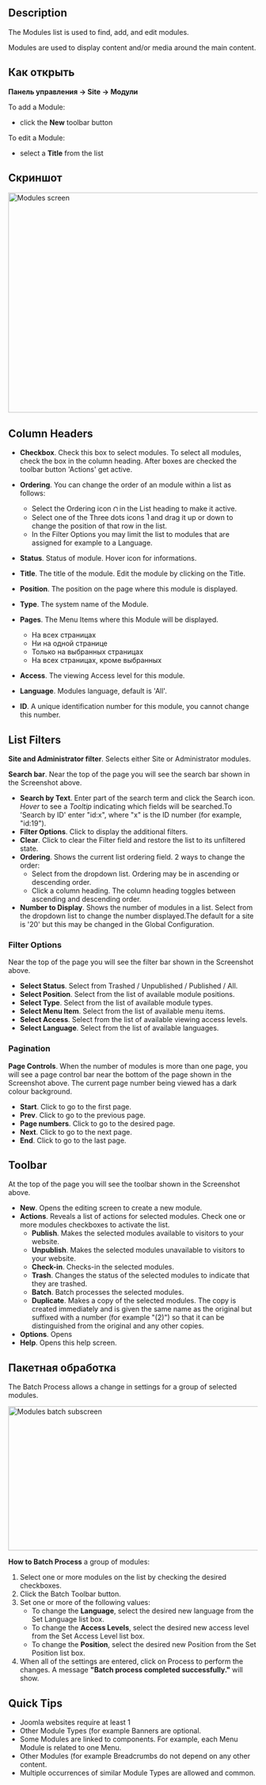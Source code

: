 <!-- Filename: Help4.x:Modules / Display title: Модули -->

## Description

The Modules list is used to find, add, and edit modules.

Modules are used to display content and/or media around the main
content.

## Как открыть

**Панель управления → Site → Модули**

To add a Module:

- click the **New** toolbar button

To edit a Module:

- select a **Title** from the list

## Скриншот

<img
src="https://docs.joomla.org/images/thumb/d/d4/Help-4x-Modules-screen-ru.png/800px-Help-4x-Modules-screen-ru.png"
decoding="async"
srcset="https://docs.joomla.org/images/thumb/d/d4/Help-4x-Modules-screen-ru.png/1200px-Help-4x-Modules-screen-ru.png 1.5x, https://docs.joomla.org/images/thumb/d/d4/Help-4x-Modules-screen-ru.png/1600px-Help-4x-Modules-screen-ru.png 2x"
data-file-width="2880" data-file-height="1600" width="800" height="444"
alt="Modules screen" />

## Column Headers

- **Checkbox**. Check this box to select modules. To select all modules,
  check the box in the column heading. After boxes are checked the
  toolbar button 'Actions' get active.
- **Ordering**. You can change the order of an module within a list as
  follows:
  - Select the Ordering icon <img
    src="https://docs.joomla.org/images/thumb/7/79/Help-4x-Ordering-colheader-icon.png/9px-Help-4x-Ordering-colheader-icon.png"
    decoding="async"
    srcset="https://docs.joomla.org/images/thumb/7/79/Help-4x-Ordering-colheader-icon.png/14px-Help-4x-Ordering-colheader-icon.png 1.5x, https://docs.joomla.org/images/7/79/Help-4x-Ordering-colheader-icon.png 2x"
    data-file-width="18" data-file-height="23" width="9" height="12"
    alt="Ordering icon" /> in the List heading to make it active.
  - Select one of the Three dots icons <img
    src="https://docs.joomla.org/images/thumb/a/a0/Help-4x-Ordering-colheader-grab-bar-icon.png/5px-Help-4x-Ordering-colheader-grab-bar-icon.png"
    decoding="async"
    srcset="https://docs.joomla.org/images/thumb/a/a0/Help-4x-Ordering-colheader-grab-bar-icon.png/8px-Help-4x-Ordering-colheader-grab-bar-icon.png 1.5x, https://docs.joomla.org/images/a/a0/Help-4x-Ordering-colheader-grab-bar-icon.png 2x"
    data-file-width="9" data-file-height="27" width="5" height="15"
    alt="Three dots icon" /> and drag it up or down to change the
    position of that row in the list.
  - In the Filter Options you may limit the list to modules that are
    assigned for example to a Language.
- **Status**. Status of module. Hover icon for informations.
- **Title**. The title of the module. Edit the module by clicking on the
  Title.
- **Position**. The position on the page where this module is displayed.

- **Type**. The system name of the Module.
- **Pages**. The Menu Items where this Module will be displayed.
  - На всех страницах
  - Ни на одной странице
  - Только на выбранных страницах
  - На всех страницах, кроме выбранных
- **Access**. The viewing Access level  for this module.
- **Language**. Modules language, default is 'All'.
- **ID**. A unique identification number for this module, you cannot
  change this number.

## List Filters

**Site and Administrator filter**. Selects either Site or Administrator
modules.

**Search bar**. Near the top of the page you will see the search bar
shown in the Screenshot above.

- **Search by Text**. Enter part of the search term and click the Search
  icon. *Hover* to see a *Tooltip* indicating which fields will be
  searched.To 'Search by ID' enter "id:x", where "x" is the ID number
  (for example, "id:19").
- **Filter Options**. Click to display the additional filters.
- **Clear**. Click to clear the Filter field and restore the list to its
  unfiltered state.
- **Ordering**. Shows the current list ordering field. 2 ways to change
  the order:
  - Select from the dropdown list. Ordering may be in ascending or
    descending order.
  - Click a column heading. The column heading toggles between ascending
    and descending order.
- **Number to Display**. Shows the number of modules in a list. Select
  from the dropdown list to change the number displayed.The default for
  a site is '20' but this may be changed in the Global Configuration.

### Filter Options

Near the top of the page you will see the filter bar shown in the
Screenshot above.

- **Select Status**. Select from Trashed / Unpublished / Published /
  All.
- **Select Position**. Select from the list of available module
  positions.
- **Select Type**. Select from the list of available module types.
- **Select Menu Item**. Select from the list of available menu items.
- **Select Access**. Select from the list of available viewing access
  levels.
- **Select Language**. Select from the list of available languages.

### Pagination

**Page Controls**. When the number of modules is more than one page, you
will see a page control bar near the bottom of the page shown in the
Screenshot above. The current page number being viewed
has a dark colour background.

- **Start**. Click to go to the first page.
- **Prev**. Click to go to the previous page.
- **Page numbers**. Click to go to the desired page.
- **Next**. Click to go to the next page.
- **End**. Click to go to the last page.

## Toolbar

At the top of the page you will see the toolbar shown in the
Screenshot above.

- **New**. Opens the editing screen to create a new module.
- **Actions**. Reveals a list of actions for selected modules. Check one
  or more modules checkboxes to activate the list.
  - **Publish**. Makes the selected modules available to visitors to
    your website.
  - **Unpublish**. Makes the selected modules unavailable to visitors to
    your website.
  - **Check-in**. Checks-in the selected modules.
  - **Trash**. Changes the status of the selected modules to indicate
    that they are trashed.
  - **Batch**. Batch processes the selected modules.
  - **Duplicate**. Makes a copy of the selected modules. The copy is
    created immediately and is given the same name as the original but
    suffixed with a number (for example "(2)") so that it can be
    distinguished from the original and any other copies.
- **Options**. Opens
- **Help**. Opens this help screen.

## Пакетная обработка

The Batch Process allows a change in settings for a group of selected
modules.

<img
src="https://docs.joomla.org/images/thumb/c/c8/Help-4x-Modules-batch-subscreen-ru.png/600px-Help-4x-Modules-batch-subscreen-ru.png"
decoding="async"
srcset="https://docs.joomla.org/images/thumb/c/c8/Help-4x-Modules-batch-subscreen-ru.png/900px-Help-4x-Modules-batch-subscreen-ru.png 1.5x, https://docs.joomla.org/images/thumb/c/c8/Help-4x-Modules-batch-subscreen-ru.png/1200px-Help-4x-Modules-batch-subscreen-ru.png 2x"
data-file-width="1598" data-file-height="776" width="600" height="291"
alt="Modules batch subscreen" />

**How to Batch Process** a group of modules:

1.  Select one or more modules on the list by checking the desired
    checkboxes.
2.  Click the Batch Toolbar button.
3.  Set one or more of the following values:
    - To change the **Language**, select the desired new language from
      the Set Language list box.
    - To change the **Access Levels**, select the desired new access
      level from the Set Access Level list box.
    - To change the **Position**, select the desired new Position from
      the Set Position list box.
4.  When all of the settings are entered, click on Process to perform
    the changes. A message **"Batch process completed successfully."**
    will show.

## Quick Tips

- Joomla websites require at least 1
- Other Module Types (for example
  Banners
  are optional.
- Some Modules are linked to components. For example, each Menu Module
  is related to one
  Menu.
- Other Modules (for example
  Breadcrumbs
  do not depend on any other content.
- Multiple occurrences of similar Module Types are allowed and common.
